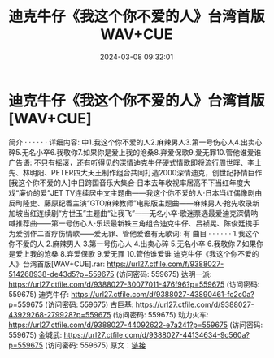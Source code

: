 ﻿---
title: 迪克牛仔《我这个你不爱的人》台湾首版WAV+CUE
date: 2024-03-08 09:32:01
categories: WAV车载音乐、镜像
tags: 华语中文
---
# 迪克牛仔《我这个你不爱的人》台湾首版[WAV+CUE]

简介
· · · · · ·
详细内容:
中1.我这个你不爱的人2.麻辣男人3.第一号伤心人4.出卖心碎5.无名小卒6.我敬你7.如果你是爱上我的沧桑8.弃爱保歌9.爱无罪10.管他谁爱谁广告语:
不只有摇滚，还有听得见的深情迪克牛仔硬式情歌即将流行周世晖、李士先、林明阳、PETER四大天王制作组合共同打造2000深情迪克，创世纪抒情巨作[我这个你不爱的人]中日跨国音乐大集合·日本去年收视率居高不下当红年度大戏“廉价的爱”JET
TV连续居中文主题曲——我这个你不爱的人·日本当红偶像剧由反町隆史、藤原纪香主演“GTO麻辣教师”电影版主题曲——麻辣男人·抢先收录新加坡当红连续剧“方世玉”主题曲“让我飞”——无名小卒·歌迷票选最爱迪克深情呐喊推荐曲——第一号伤心人·乐坛最新铁三角组合迪克牛仔、吕祯晃、陈俊廷携手为爱创作二首疗伤情歌——爱无罪、管他爱谁有无歌词:
有
曲目
· · · · · ·
1.我这个你不爱的人
2.麻辣男人
3.第一号伤心人
4.出卖心碎
5.无名小卒
6.我敬你
7.如果你是爱上我的沧桑
8.弃爱保歌
9.爱无罪
10.管他谁爱谁
迪克牛仔《我这个你不爱的人》台湾首版[WAV+CUE].rar: https://url27.ctfile.com/f/9388027-514268938-de43d5?p=559675
(访问密码: 559675)
达明一派: https://url27.ctfile.com/d/9388027-30077011-476f96?p=559675
(访问密码: 559675)
迪克牛仔: https://url27.ctfile.com/d/9388027-43890461-fc2c0a?p=559675
(访问密码: 559675)
古巨基: https://url27.ctfile.com/d/9388027-43929268-279928?p=559675
(访问密码: 559675)
动力火车: https://url27.ctfile.com/d/9388027-44092622-e7a241?p=559675
(访问密码: 559675)
金城武: https://url27.ctfile.com/d/9388027-44134634-9c560a?p=559675
(访问密码: 559675)
原文：[链接](https://blog.sina.com.cn/s/blog_1647c7e76010314m8.html)